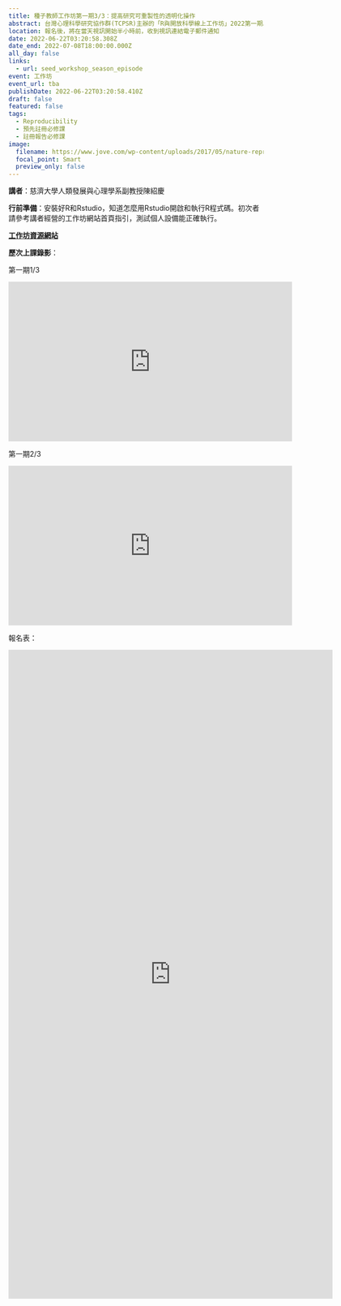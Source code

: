 ```yaml
---
title: 種子教師工作坊第一期3/3：提高研究可重製性的透明化操作
abstract: 台灣心理科學研究協作群(TCPSR)主辦的「R與開放科學線上工作坊」2022第一期以及第二期」已於3/25(五)、5/27(五)舉辦。一期共有三堂課，現開放第三場報名。每堂結束都有課後作業，深化學員學習成效，每堂簡介請參考工作坊資源網站。歡迎有興趣的老師、同學們把時間留下來，報名後，將在當天視訊開始半小時之前，收到視訊連結電子郵件通知。也歡迎推薦其他教師、助教、學生參加！
location: 報名後，將在當天視訊開始半小時前，收到視訊連結電子郵件通知
date: 2022-06-22T03:20:58.308Z
date_end: 2022-07-08T18:00:00.000Z
all_day: false
links:
  - url: seed_workshop_season_episode
event: 工作坊
event_url: tba
publishDate: 2022-06-22T03:20:58.410Z
draft: false
featured: false
tags:
  - Reproducibility
  - 預先註冊必修課
  - 註冊報告必修課
image:
  filename: https://www.jove.com/wp-content/uploads/2017/05/nature-reproducibility-crisis.jpeg
  focal_point: Smart
  preview_only: false
---
```

<!--- 宣傳圖檔名必須是"featured.jpg" --->

**講者**：慈濟大學人類發展與心理學系副教授陳紹慶

<!--- 依狀況置入 --->

**行前準備**：安裝好R和Rstudio，知道怎麼用Rstudio開啟和執行R程式碼。初次者請參考講者經營的工作坊網站首頁指引，測試個人設備能正確執行。

**[工作坊資源網站](https://rstat-project.github.io/seed_courses/)**

**歷次上課錄影**：

第一期1/3

<iframe width="560" height="315" src="https://www.youtube-nocookie.com/embed/U3REbqQkln4" title="YouTube video player" frameborder="0" allow="accelerometer; autoplay; clipboard-write; encrypted-media; gyroscope; picture-in-picture" allowfullscreen></iframe>

第一期2/3
<iframe width="560" height="315" src="https://www.youtube.com/embed/Gcn_GCJMo0Q" title="YouTube video player" frameborder="0" allow="accelerometer; autoplay; clipboard-write; encrypted-media; gyroscope; picture-in-picture" allowfullscreen></iframe>

<!--- 置入google表單： "傳送" \\~ "嵌入 HTML" \\~ "複製貼上" --->

報名表：

<iframe src="https://docs.google.com/forms/d/e/1FAIpQLSfEYpMDrWlg89rNATKQhn2502qJDKJ76ShZ60ikVljbVbnrqA/viewform?embedded=true" width="640" height="1280" frameborder="0" marginheight="0" marginwidth="0">Loading…</iframe>